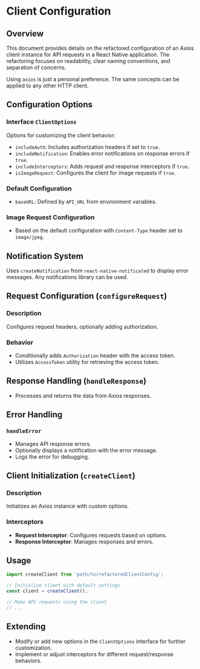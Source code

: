 
# Client Configuration

## Overview

This document provides details on the refactored configuration of an Axios client instance for API requests in a React Native application. The refactoring focuses on readability, clear naming conventions, and separation of concerns.

Using `axios` is just a personal preference. The same concepts can be applied to any other HTTP client.

## Configuration Options

### Interface `ClientOptions`
Options for customizing the client behavior:
- `includeAuth`: Includes authorization headers if set to `true`.
- `includeNotification`: Enables error notifications on response errors if `true`.
- `includeInterceptors`: Adds request and response interceptors if `true`.
- `isImageRequest`: Configures the client for image requests if `true`.

### Default Configuration
- `baseURL`: Defined by `API_URL` from environment variables.

### Image Request Configuration
- Based on the default configuration with `Content-Type` header set to `image/jpeg`.

## Notification System
Uses `createNotification` from `react-native-notificated` to display error messages. Any notifications library can be used.

## Request Configuration (`configureRequest`)

### Description
Configures request headers, optionally adding authorization.

### Behavior
- Conditionally adds `Authorization` header with the access token.
- Utilizes `AccessToken` utility for retrieving the access token.

## Response Handling (`handleResponse`)
- Processes and returns the data from Axios responses.

## Error Handling

### `handleError`
- Manages API response errors.
- Optionally displays a notification with the error message.
- Logs the error for debugging.

## Client Initialization (`createClient`)

### Description
Initializes an Axios instance with custom options.

### Interceptors
- **Request Interceptor**: Configures requests based on options.
- **Response Interceptor**: Manages responses and errors.

## Usage

```javascript
import createClient from 'path/to/refactoredClientConfig';

// Initialize client with default settings
const client = createClient();

// Make API requests using the client
// ...
```

## Extending
- Modify or add new options in the `ClientOptions` interface for further customization.
- Implement or adjust interceptors for different request/response behaviors.

